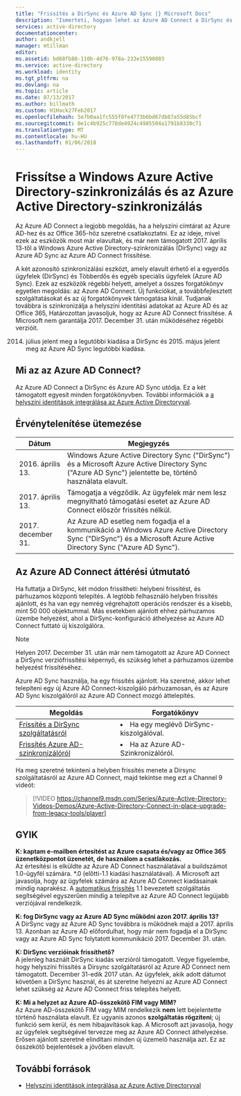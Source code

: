 ```yaml
---
title: "Frissítés a DirSync és Azure AD Sync |} Microsoft Docs"
description: "Ismerteti, hogyan lehet az Azure AD Connect a DirSync és az Azure AD Sync rendszerről."
services: active-directory
documentationcenter: 
author: andkjell
manager: mtillman
editor: 
ms.assetid: bd68fb88-110b-4d76-978a-233e15590803
ms.service: active-directory
ms.workload: identity
ms.tgt_pltfrm: na
ms.devlang: na
ms.topic: article
ms.date: 07/13/2017
ms.author: billmath
ms.custom: H1Hack27Feb2017
ms.openlocfilehash: 5e7b0aa1fc555f0fe4773b6bd67db87a55d85bcf
ms.sourcegitcommit: 0e1c4b925c778de4924c4985504a1791b8330c71
ms.translationtype: MT
ms.contentlocale: hu-HU
ms.lasthandoff: 01/06/2018
---
```

# <a name="upgrade-windows-azure-active-directory-sync-and-azure-active-directory-sync"></a>Frissítse a Windows Azure Active Directory-szinkronizálás és az Azure Active Directory-szinkronizálás
Az Azure AD Connect a legjobb megoldás, ha a helyszíni címtárat az Azure AD-hez és az Office 365-höz szeretné csatlakoztatni. Ez az ideje, mivel ezek az eszközök most már elavultak, és már nem támogatott 2017. április 13-től a Windows Azure Active Directory-szinkronizálás (DirSync) vagy az Azure AD Sync az Azure AD Connect frissítése.

A két azonosító szinkronizálási eszközt, amely elavult érhető el a egyerdős ügyfelek (DirSync) és Többerdős és egyéb speciális ügyfelek (Azure AD Sync). Ezek az eszközök régebbi helyett, amelyet a összes forgatókönyv egyetlen megoldás: az Azure AD Connect. Új funkciókat, a továbbfejlesztett szolgáltatásokat és az új forgatókönyvek támogatása kínál. Tudjanak továbbra is szinkronizálja a helyszíni identitási adatokat az Azure AD és az Office 365, Határozottan javasoljuk, hogy az Azure AD Connect frissítése. A Microsoft nem garantálja 2017. December 31. után működéséhez régebbi verzióit.

2014. július jelent meg a legutóbbi kiadása a DirSync és 2015. május jelent meg az Azure AD Sync legutóbbi kiadása.

## <a name="what-is-azure-ad-connect"></a>Mi az az Azure AD Connect?
Az Azure AD Connect a DirSync és Azure AD Sync utódja. Ez a két támogatott egyesít minden forgatókönyvben. További információk a [a helyszíni identitások integrálása az Azure Active Directoryval](active-directory-aadconnect.md).

## <a name="deprecation-schedule"></a>Érvénytelenítése ütemezése
| Dátum | Megjegyzés |
| --- | --- |
| 2016. április 13. |Windows Azure Active Directory Sync ("DirSync") és a Microsoft Azure Active Directory Sync ("Azure AD Sync") jelentette be, történő használata elavult. |
| 2017. április 13. |Támogatja a végződik. Az ügyfelek már nem lesz megnyitható támogatási esetet az Azure AD Connect először frissítés nélkül. |
|2017. december 31.|Az Azure AD esetleg nem fogadja el a kommunikáció a Windows Azure Active Directory Sync ("DirSync") és a Microsoft Azure Active Directory Sync ("Azure AD Sync").

## <a name="how-to-transition-to-azure-ad-connect"></a>Az Azure AD Connect áttérési útmutató
Ha futtatja a DirSync, két módon frissítheti: helybeni frissítést, és párhuzamos központi telepítés. A legtöbb felhasználó helyben frissítés ajánlott, és ha van egy nemrég végrehajtott operációs rendszer és a kisebb, mint 50 000 objektummal. Más esetekben ajánlott ehhez párhuzamos üzembe helyezést, ahol a DirSync-konfiguráció áthelyezése az Azure AD Connect futtató új kiszolgálóra.

>[!NOTE]
>Helyen 2017. December 31. után már nem támogatott az Azure AD Connect a DirSync verziófrissítési képernyő, és szükség lehet a párhuzamos üzembe helyezést frissítéséhez.

Azure AD Sync használja, ha egy frissítés ajánlott. Ha szeretné, akkor lehet telepíteni egy új Azure AD Connect-kiszolgáló párhuzamosan, és az Azure AD Sync kiszolgálóról az Azure AD Connect mozgó áttelepítés.

| Megoldás | Forgatókönyv |
| --- | --- |
| [Frissítés a DirSync szolgáltatásról](active-directory-aadconnect-dirsync-upgrade-get-started.md) |<li>Ha egy meglévő DirSync-kiszolgálóval.</li> |
| [Frissítés Azure AD-szinkronizálóról](active-directory-aadconnect-upgrade-previous-version.md) |<li>Ha az Azure AD-Szinkronizálóról.</li> |

Ha meg szeretné tekinteni a helyben frissítés menete a Dirsync szolgáltatásról az Azure AD Connect, majd tekintse meg ezt a Channel 9 videót:

> [!VIDEO https://channel9.msdn.com/Series/Azure-Active-Directory-Videos-Demos/Azure-Active-Directory-Connect-in-place-upgrade-from-legacy-tools/player]
>
>

## <a name="faq"></a>GYIK
**K: kaptam e-mailben értesítést az Azure csapata és/vagy az Office 365 üzenetközpontot üzenetét, de használom a csatlakozás.**  
Az értesítési is elküldte az Azure AD Connect használatával a buildszámot 1.0-ügyfél számára. \*.0 (előtti-1.1 kiadási használatával). A Microsoft azt javasolja, hogy az ügyfelek számára az Azure AD Connect kiadásainak mindig naprakész. A [automatikus frissítés](active-directory-aadconnect-feature-automatic-upgrade.md) 1.1 bevezetett szolgáltatás segítségével egyszerűen mindig a telepítve az Azure AD Connect legújabb verziójával rendelkezik.

**K: fog DirSync vagy az Azure AD Sync működni azon 2017. április 13?**  
A DirSync vagy az Azure AD Sync továbbra is működnek majd a 2017. április 13.  Azonban az Azure AD előfordulhat, hogy már nem fogadja el a DirSync vagy az Azure AD Sync folytatott kommunikáció 2017. December 31. után.

**K: DirSync verzióinak frissíthető?**  
A jelenleg használt DirSync kiadás verzióról támogatott. Vegye figyelembe, hogy helyszíni frissítés a Dirsync szolgáltatásról az Azure AD Connect nem támogatott. December 31-edik 2017 után. Az ügyfelek, akik adott dátumot követően a DirSync használ, és át szeretne helyezni az Azure AD Connect lehet szükség az Azure AD Connect friss telepítés helyett.

**K: Mi a helyzet az Azure AD-összekötő FIM vagy MIM?**  
Az Azure AD-összekötő FIM vagy MIM rendelkezik **nem** lett bejelentette történő használata elavult. Ez ugyanis azonos **szolgáltatás rögzíteni**; új funkció sem kerül, és nem hibajavítások kap. A Microsoft azt javasolja, hogy az ügyfelek segítségével tervezze meg az Azure AD Connect áthelyezése. Erősen ajánlott szeretné elindítani minden új üzemelő használja azt. Ez az összekötő bejelentések a jövőben elavult.

## <a name="additional-resources"></a>További források
* [Helyszíni identitások integrálása az Azure Active Directoryval](active-directory-aadconnect.md)
